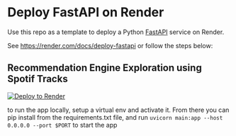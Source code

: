 # Deploy FastAPI on Render

Use this repo as a template to deploy a Python [FastAPI](https://fastapi.tiangolo.com) service on Render.

See https://render.com/docs/deploy-fastapi or follow the steps below:

## Recommendation Engine Exploration using Spotif Tracks

[![Deploy to Render](https://render.com/images/deploy-to-render-button.svg)](https://render.com/deploy?repo=https://github.com/render-examples/fastapi)

to run the app locally, setup a virtual env and activate it. From there you can pip install from the requirements.txt file, and run `uvicorn main:app --host 0.0.0.0 --port $PORT` to start the app
